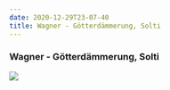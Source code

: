 ```yaml
---
date: 2020-12-29T23-07-40
title: Wagner - Götterdämmerung, Solti
---
```

### Wagner - Götterdämmerung, Solti

![](dayone-moment://7CBA8692B26341A0875D762E01DDB80B)
